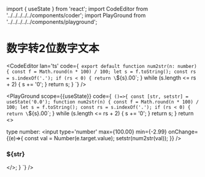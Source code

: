 import { useState } from 'react';
import CodeEditor from '../../../../../components/coder';
import PlayGround from '../../../../../components/playground';

# 数字转2位数字文本

<CodeEditor lan='ts' code={`
export default function num2str(n: number) {
	const f = Math.round(n * 100) / 100;
	let s = f.toString();
	const rs = s.indexOf('.');
	if (rs < 0) {
		return \`\${s}.00\`;
	}
	while (s.length <= rs + 2) {
		s += '0';
	}
	return s;
}
`} />

<PlayGround scope={{useState}} code={`
()=>{
const [str, setstr] = useState('0.0');
function num2str(n) {
	const f = Math.round(n * 100) / 100;
	let s = f.toString();
	const rs = s.indexOf('.');
	if (rs < 0) {
		return \`\${s}.00\`;
	}
	while (s.length <= rs + 2) {
		s += '0';
	}
	return s;
}
return <>
	<div>
		<span>type number:</span> <input type='number' max={100.00} min={-2.99} onChange={(e)=>{
	const val = Number(e.target.value);
	setstr(num2str(val));
}} />
	</div>
	<div>
		<h3>\${str}</h3>
	</div>
</>;
}
`} />
